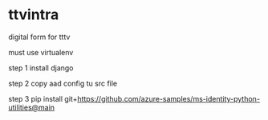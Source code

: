 # ttvintra
digital form for tttv


must use virtualenv

step 1 install django

step 2 copy aad config tu src file

step 3 pip install git+https://github.com/azure-samples/ms-identity-python-utilities@main




